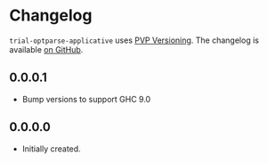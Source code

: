 # Changelog

`trial-optparse-applicative` uses [PVP Versioning][1].
The changelog is available [on GitHub][2].

## 0.0.0.1

* Bump versions to support GHC 9.0

## 0.0.0.0

* Initially created.

[1]: https://pvp.haskell.org
[2]: https://github.com/kowainik/trial/releases
